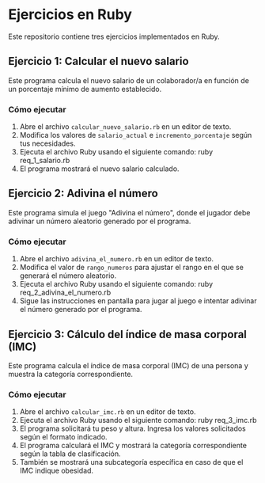 # Ejercicios en Ruby

Este repositorio contiene tres ejercicios implementados en Ruby.

## Ejercicio 1: Calcular el nuevo salario

Este programa calcula el nuevo salario de un colaborador/a en función de un porcentaje mínimo de aumento establecido.

### Cómo ejecutar

1. Abre el archivo `calcular_nuevo_salario.rb` en un editor de texto.
2. Modifica los valores de `salario_actual` e `incremento_porcentaje` según tus necesidades.
3. Ejecuta el archivo Ruby usando el siguiente comando:
ruby req_1_salario.rb
4. El programa mostrará el nuevo salario calculado.


## Ejercicio 2: Adivina el número

Este programa simula el juego "Adivina el número", donde el jugador debe adivinar un número aleatorio generado por el programa.

### Cómo ejecutar

1. Abre el archivo `adivina_el_numero.rb` en un editor de texto.
2. Modifica el valor de `rango_numeros` para ajustar el rango en el que se generará el número aleatorio.
3. Ejecuta el archivo Ruby usando el siguiente comando:
ruby req_2_adivina_el_numero.rb
4. Sigue las instrucciones en pantalla para jugar al juego e intentar adivinar el número generado por el programa.


## Ejercicio 3: Cálculo del índice de masa corporal (IMC)

Este programa calcula el índice de masa corporal (IMC) de una persona y muestra la categoría correspondiente.

### Cómo ejecutar

1. Abre el archivo `calcular_imc.rb` en un editor de texto.
2. Ejecuta el archivo Ruby usando el siguiente comando:
ruby req_3_imc.rb
3. El programa solicitará tu peso y altura. Ingresa los valores solicitados según el formato indicado.
4. El programa calculará el IMC y mostrará la categoría correspondiente según la tabla de clasificación.
5. También se mostrará una subcategoría específica en caso de que el IMC indique obesidad.



